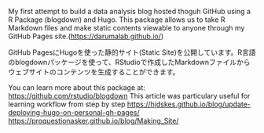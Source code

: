 My first attempt to build a data analysis blog hosted thoguh GitHub using a R Package (blogdown) and Hugo. This package allows us to take R Markdown files and make static contents viewable to anyone through my GitHub Pages site.(https://darumalab.github.io/)

GitHub PagesにHugoを使った静的サイト(Static Site)を公開しています。R言語のblogdownパッケージを使って、RStudioで作成したMarkdownファイルからウェブサイトのコンテンツを生成することができます。

You can learn more about this package at:
https://github.com/rstudio/blogdown
This article was particulary useful for learning workflow from step by step
https://hjdskes.github.io/blog/update-deploying-hugo-on-personal-gh-pages/
https://proquestionasker.github.io/blog/Making_Site/  
